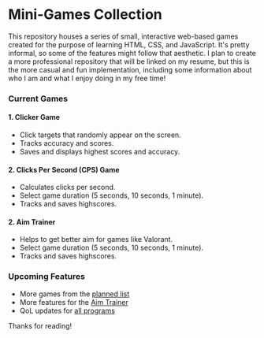 # Mini-Games Collection

This repository houses a series of small, interactive web-based games created for the purpose of learning HTML, CSS, and JavaScript. It's pretty informal, so some of the features might follow that aesthetic. I plan to create a more professional repository that will be linked on my resume, but this is the more casual and fun implementation, including some information about who I am and what I enjoy doing in my free time!

### Current Games

#### 1. **Clicker Game**
- Click targets that randomly appear on the screen.
- Tracks accuracy and scores.
- Saves and displays highest scores and accuracy.

#### 2. **Clicks Per Second (CPS) Game**
- Calculates clicks per second.
- Select game duration (5 seconds, 10 seconds, 1 minute).
- Tracks and saves highscores.

#### 2. **Aim Trainer**
- Helps to get better aim for games like Valorant.
- Select game duration (5 seconds, 10 seconds, 1 minute).
- Tracks and saves highscores.

### Upcoming Features
- More games from the [planned list](./minigames/program_list.txt)
- More features for the [Aim Trainer](./minigames/aim_trainer/issues_aim_trainer.txt)
- QoL updates for [all programs](./minigames/feature_list_all_programs.txt)

Thanks for reading!
